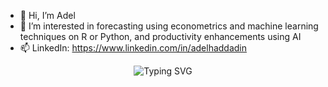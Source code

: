 - 👋 Hi, I’m Adel
- 👀 I’m interested in forecasting using econometrics and machine learning techniques on R or Python, and productivity enhancements using AI
- 📫 LinkedIn: https://www.linkedin.com/in/adelhaddadin 
<p align="center">
  <img src="https://readme-typing-svg.demolab.com?font=Fira+Code&duration=4000&pause=1000&color=36BCF7&center=true&vCenter=true&multiline=true&width=800&height=100&lines=Building+Vertical+AI+%26+Forecasting+with+ML+and+Bayesian+Statistics!" alt="Typing SVG">
</p>


